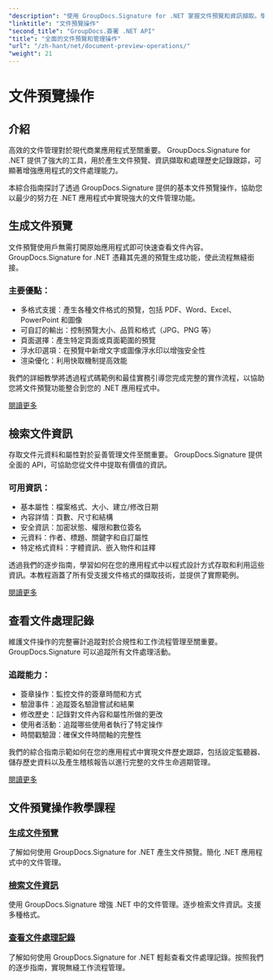 ```yaml
---
"description": "使用 GroupDocs.Signature for .NET 掌握文件預覽和資訊擷取。學習如何在應用程式中產生預覽、提取元資料以及追蹤文件歷史記錄。"
"linktitle": "文件預覽操作"
"second_title": "GroupDocs.簽署 .NET API"
"title": "全面的文件預覽和管理操作"
"url": "/zh-hant/net/document-preview-operations/"
"weight": 21
---
```


# 文件預覽操作

## 介紹

高效的文件管理對於現代商業應用程式至關重要。 GroupDocs.Signature for .NET 提供了強大的工具，用於產生文件預覽、資訊擷取和處理歷史記錄跟踪，可顯著增強應用程式的文件處理能力。

本綜合指南探討了透過 GroupDocs.Signature 提供的基本文件預覽操作，協助您以最少的努力在 .NET 應用程式中實現強大的文件管理功能。

## 生成文件預覽

文件預覽使用戶無需打開原始應用程式即可快速查看文件內容。 GroupDocs.Signature for .NET 憑藉其先進的預覽生成功能，使此流程無縫銜接。

### 主要優點：
- 多格式支援：產生各種文件格式的預覽，包括 PDF、Word、Excel、PowerPoint 和圖像
- 可自訂的輸出：控制預覽大小、品質和格式（JPG、PNG 等）
- 頁面選擇：產生特定頁面或頁面範圍的預覽
- 浮水印選項：在預覽中新增文字或圖像浮水印以增強安全性
- 渲染優化：利用快取機制提高效能

我們的詳細教學將透過程式碼範例和最佳實務引導您完成完整的實作流程，以協助您將文件預覽功能整合到您的 .NET 應用程式中。

[閱讀更多](./generate-document-preview/)

## 檢索文件資訊

存取文件元資料和屬性對於妥善管理文件至關重要。 GroupDocs.Signature 提供全面的 API，可協助您從文件中提取有價值的資訊。

### 可用資訊：
- 基本屬性：檔案格式、大小、建立/修改日期
- 內容詳情：頁數、尺寸和結構
- 安全資訊：加密狀態、權限和數位簽名
- 元資料：作者、標題、關鍵字和自訂屬性
- 特定格式資料：字體資訊、嵌入物件和註釋

透過我們的逐步指南，學習如何在您的應用程式中以程式設計方式存取和利用這些資訊。本教程涵蓋了所有受支援文件格式的擷取技術，並提供了實際範例。

[閱讀更多](./retrieve-document-information/)

## 查看文件處理記錄

維護文件操作的完整審計追蹤對於合規性和工作流程管理至關重要。 GroupDocs.Signature 可以追蹤所有文件處理活動。

### 追蹤能力：
- 簽章操作：監控文件的簽章時間和方式
- 驗證事件：追蹤簽名驗證嘗試和結果
- 修改歷史：記錄對文件內容和屬性所做的更改
- 使用者活動：追蹤哪些使用者執行了特定操作
- 時間戳驗證：確保文件時間軸的完整性

我們的綜合指南示範如何在您的應用程式中實現文件歷史跟踪，包括設定監聽器、儲存歷史資料以及產生稽核報告以進行完整的文件生命週期管理。

[閱讀更多](./view-document-processing-history/)

## 文件預覽操作教學課程

### [生成文件預覽](./generate-document-preview/)
了解如何使用 GroupDocs.Signature for .NET 產生文件預覽。簡化 .NET 應用程式中的文件管理。

### [檢索文件資訊](./retrieve-document-information/)
使用 GroupDocs.Signature 增強 .NET 中的文件管理。逐步檢索文件資訊。支援多種格式。

### [查看文件處理記錄](./view-document-processing-history/)
了解如何使用 GroupDocs.Signature for .NET 輕鬆查看文件處理記錄。按照我們的逐步指南，實現無縫工作流程管理。